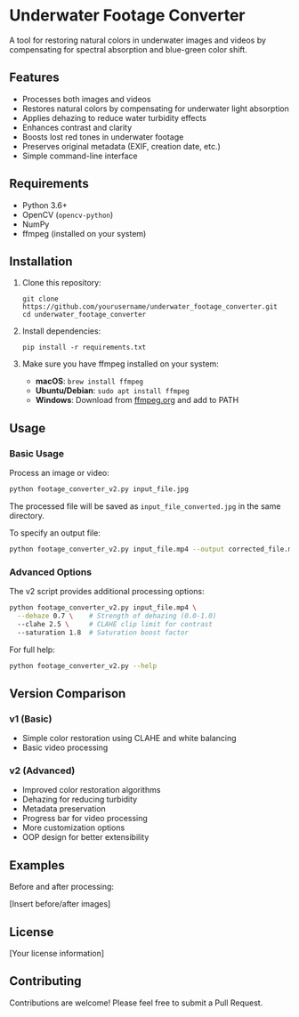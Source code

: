 # Underwater Footage Converter

A tool for restoring natural colors in underwater images and videos by compensating for spectral absorption and blue-green color shift.

## Features

- Processes both images and videos
- Restores natural colors by compensating for underwater light absorption
- Applies dehazing to reduce water turbidity effects
- Enhances contrast and clarity
- Boosts lost red tones in underwater footage
- Preserves original metadata (EXIF, creation date, etc.)
- Simple command-line interface

## Requirements

- Python 3.6+
- OpenCV (`opencv-python`)
- NumPy
- ffmpeg (installed on your system)

## Installation

1. Clone this repository:
   ```
   git clone https://github.com/yourusername/underwater_footage_converter.git
   cd underwater_footage_converter
   ```

2. Install dependencies:
   ```
   pip install -r requirements.txt
   ```

3. Make sure you have ffmpeg installed on your system:
   - **macOS**: `brew install ffmpeg`
   - **Ubuntu/Debian**: `sudo apt install ffmpeg`
   - **Windows**: Download from [ffmpeg.org](https://ffmpeg.org/download.html) and add to PATH

## Usage

### Basic Usage

Process an image or video:

```bash
python footage_converter_v2.py input_file.jpg
```

The processed file will be saved as `input_file_converted.jpg` in the same directory.

To specify an output file:

```bash
python footage_converter_v2.py input_file.mp4 --output corrected_file.mp4
```

### Advanced Options

The v2 script provides additional processing options:

```bash
python footage_converter_v2.py input_file.mp4 \
  --dehaze 0.7 \    # Strength of dehazing (0.0-1.0)
  --clahe 2.5 \     # CLAHE clip limit for contrast
  --saturation 1.8  # Saturation boost factor
```

For full help:

```bash
python footage_converter_v2.py --help
```

## Version Comparison

### v1 (Basic)
- Simple color restoration using CLAHE and white balancing
- Basic video processing

### v2 (Advanced)
- Improved color restoration algorithms
- Dehazing for reducing turbidity
- Metadata preservation
- Progress bar for video processing
- More customization options
- OOP design for better extensibility

## Examples

Before and after processing:

[Insert before/after images]

## License

[Your license information]

## Contributing

Contributions are welcome! Please feel free to submit a Pull Request. 